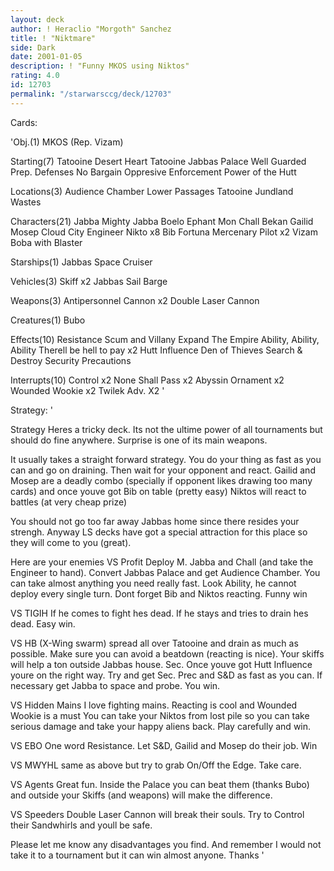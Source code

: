 ```yaml
---
layout: deck
author: ! Heraclio "Morgoth" Sanchez
title: ! "Niktmare"
side: Dark
date: 2001-01-05
description: ! "Funny MKOS using Niktos"
rating: 4.0
id: 12703
permalink: "/starwarsccg/deck/12703"
---
```

Cards: 

'Obj.(1)
MKOS (Rep. Vizam)

Starting(7)
Tatooine Desert Heart
Tatooine Jabbas Palace
Well Guarded
Prep. Defenses
No Bargain
Oppresive Enforcement
Power of the Hutt

Locations(3)
Audience Chamber
Lower Passages
Tatooine Jundland Wastes


Characters(21)
Jabba
Mighty Jabba
Boelo
Ephant Mon
Chall Bekan
Gailid
Mosep
Cloud City Engineer
Nikto x8
Bib Fortuna
Mercenary Pilot x2
Vizam
Boba with Blaster

Starships(1)
Jabbas Space Cruiser

Vehicles(3)
Skiff x2
Jabbas Sail Barge

Weapons(3)
Antipersonnel Cannon x2
Double Laser Cannon

Creatures(1)
Bubo

Effects(10)
Resistance
Scum and Villany
Expand The Empire
Ability, Ability, Ability
Therell be hell to pay x2
Hutt Influence
Den of Thieves
Search & Destroy
Security Precautions

Interrupts(10)
Control x2
None Shall Pass x2
Abyssin Ornament x2
Wounded Wookie x2
Twilek Adv. X2
'

Strategy: '

Strategy
Heres a tricky deck. Its not the ultime power of all tournaments but should do fine anywhere. Surprise is one of its main weapons.

It usually takes a straight forward strategy. You do your thing as fast as you can and go on draining. Then wait for your opponent and react. Gailid and Mosep are a deadly combo (specially if opponent likes drawing too many cards) and once youve got Bib on table (pretty easy) Niktos will react to battles (at very cheap prize)

You should not go too far away Jabbas home since there resides your strengh. Anyway LS decks have got a special attraction for this place so they will come to you (great).

Here are your enemies
VS Profit Deploy M. Jabba and Chall (and take the Engineer to hand). Convert Jabbas Palace and get Audience Chamber. You can take almost anything you need really fast. Look Ability, he cannot deploy every single turn. Dont forget Bib and Niktos reacting. Funny win

VS TIGIH If he comes to fight hes dead. If  he stays and tries to drain hes dead. Easy win.

VS HB (X-Wing swarm) spread all over Tatooine and drain as much as possible. Make sure you can avoid a beatdown (reacting is nice). Your skiffs will help a ton outside Jabbas house. Sec. Once youve got Hutt Influence youre on the right way. Try and get Sec. Prec and S&D as fast as you can. If necessary get Jabba to space and probe. You win.

VS Hidden Mains I love fighting mains. Reacting is cool  and Wounded Wookie is a must You can take your Niktos from lost pile so you can take serious damage and take your happy aliens back. Play carefully and win.

VS EBO One word Resistance. Let S&D, Gailid and Mosep do their job. Win

VS MWYHL same as above but try to grab On/Off the Edge. Take care.

VS Agents Great fun. Inside the Palace you can beat them (thanks Bubo) and outside your Skiffs (and weapons) will make the difference.

VS Speeders Double Laser Cannon will break their souls. Try to Control their Sandwhirls and youll be safe.

Please let me know any disadvantages you find. And remember I would not take it to a tournament but it can win almost anyone. Thanks
'
